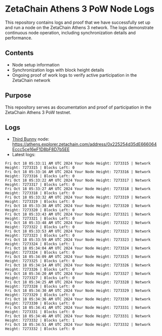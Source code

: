 # ZetaChain Athens 3 PoW Node Logs
This repository contains logs and proof that we have successfully set up and run a node on the ZetaChain Athens 3 network. The logs demonstrate continuous node operation, including synchronization details and performance.

## Contents
- Node setup information
- Synchronization logs with block height details
- Ongoing proof of work logs to verify active participation in the ZetaChain network

## Purpose
This repository serves as documentation and proof of participation in the ZetaChain Athens 3 PoW testnet.

## Logs

- [Third Bunny](https://thirdbunny.xyz/) node: https://athens.explorer.zetachain.com/address/0x225254d35dE666064Eccc5ce16eF1D8bF8D7b5EE
- Latest logs:
```
Fri Oct 18 05:33:11 AM UTC 2024 Your Node Height: 7273315 | Network Height: 7273315 | Blocks Left: 0
Fri Oct 18 05:33:16 AM UTC 2024 Your Node Height: 7273316 | Network Height: 7273316 | Blocks Left: 0
Fri Oct 18 05:33:22 AM UTC 2024 Your Node Height: 7273317 | Network Height: 7273317 | Blocks Left: 0
Fri Oct 18 05:33:27 AM UTC 2024 Your Node Height: 7273318 | Network Height: 7273318 | Blocks Left: 0
Fri Oct 18 05:33:32 AM UTC 2024 Your Node Height: 7273319 | Network Height: 7273319 | Blocks Left: 0
Fri Oct 18 05:33:38 AM UTC 2024 Your Node Height: 7273320 | Network Height: 7273320 | Blocks Left: 0
Fri Oct 18 05:33:43 AM UTC 2024 Your Node Height: 7273321 | Network Height: 7273321 | Blocks Left: 0
Fri Oct 18 05:33:48 AM UTC 2024 Your Node Height: 7273322 | Network Height: 7273322 | Blocks Left: 0
Fri Oct 18 05:33:53 AM UTC 2024 Your Node Height: 7273323 | Network Height: 7273323 | Blocks Left: 0
Fri Oct 18 05:33:59 AM UTC 2024 Your Node Height: 7273323 | Network Height: 7273324 | Blocks Left: 1
Fri Oct 18 05:34:04 AM UTC 2024 Your Node Height: 7273324 | Network Height: 7273324 | Blocks Left: 0
Fri Oct 18 05:34:09 AM UTC 2024 Your Node Height: 7273325 | Network Height: 7273325 | Blocks Left: 0
Fri Oct 18 05:34:14 AM UTC 2024 Your Node Height: 7273326 | Network Height: 7273326 | Blocks Left: 0
Fri Oct 18 05:34:20 AM UTC 2024 Your Node Height: 7273327 | Network Height: 7273327 | Blocks Left: 0
Fri Oct 18 05:34:25 AM UTC 2024 Your Node Height: 7273328 | Network Height: 7273328 | Blocks Left: 0
Fri Oct 18 05:34:30 AM UTC 2024 Your Node Height: 7273329 | Network Height: 7273329 | Blocks Left: 0
Fri Oct 18 05:34:36 AM UTC 2024 Your Node Height: 7273330 | Network Height: 7273330 | Blocks Left: 0
Fri Oct 18 05:34:41 AM UTC 2024 Your Node Height: 7273331 | Network Height: 7273331 | Blocks Left: 0
Fri Oct 18 05:34:46 AM UTC 2024 Your Node Height: 7273331 | Network Height: 7273332 | Blocks Left: 1
Fri Oct 18 05:34:51 AM UTC 2024 Your Node Height: 7273332 | Network Height: 7273332 | Blocks Left: 0
```
